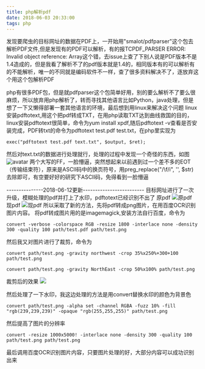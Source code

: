 ```yaml
---
title: php解析pdf
date: 2018-06-03 20:33:00
tags: php
---
```

发现要爬虫的目标网址的数据在PDF上，一开始用"smalot/pdfparser"这个包去解析PDF文件,但是发现有的PDF可以解析，有的报TCPDF_PARSER ERROR: Invalid object reference: Array这个错，去issue上查了下别人说是PDF版本不是1.4造成的，但是我看了解析不了的pdf版本就是1.4的，相同版本有的可以解析有的不能解析，唯一的不同就是编码软件不一样，查了很多资料解决不了，逐放弃这个用这个包解析PDF
<!--more-->
php有很多PDF包，但是就pdfparser这个包简单好用，别的要么解析不了要么很麻烦，所以放弃用php解析了，转而寻找其他语言比如Python，java处理，但是想了一下又懒得部署一套其他语言的环境，最后想到用linux来解决这个问题
linux安装pdftotext,用这个把pdf转成TXT，在用php读取TXT达到曲线救国的目的，linux安装pdftotext很简单，命令为yum install xpdf,随后pdftotext -v查看是否安装完成，PDF转txt的命令为pdftotext test.pdf test.txt，在php里实现为

```
exec("pdftotext test.pdf text.txt", $output, $ret);

```
然后对text.txt的数据进行处理就行，处理的过程中发现一个奇怪的东西，如图
![avatar](https://ws2.sinaimg.cn/large/006tKfTcgy1fryaa8093pj31c20b0ag4.jpg)
两个大写的FF，一脸懵逼，突然想起来以前遇到过一个差不多的EOT（传输结束符），原来是ASCII码中的换页符号，用preg_replace("/\f/i", '', $str)去除即可，有空要好好的研究下ASCII码，免得看到一脸懵逼


---------------2018-06-12更新-------------------------
目标网址进行了一次升级，模糊处理的pdf并打上了水印，pdftotext已经识别不出了
原pdf
![原pdf](https://ws3.sinaimg.cn/large/006tKfTcgy1fs8mx0dherj30ny0uc0vt.jpg)
现pdf
![现pdf](https://ws1.sinaimg.cn/large/006tKfTcgy1fs8myrxexxj30hu0qudhb.jpg)
所以采取了新的方法，先将pdf转成png图片，在用百度OCR识别图片内容。
将pdf转成图片用的是imagemagick,安装方法自行百度，命令为

```
convert -verbose -colorspace RGB -resize 1800 -interlace none -density 300 -quality 100 path/test.pdf path/test.png
```

然后我又对图片进行了裁剪，命令为

```
convert path/test.png -gravity northwest -crop 35%x250%+300+100 path/test.png

convert path/test.png -gravity NorthEast -crop 50%x100% path/test.png
```

裁剪后的效果
![](https://ws3.sinaimg.cn/large/006tKfTcgy1fs8n1cs3fhj30b80qit9u.jpg)

然后处理了一下水印，我这边处理的方法是用convert替换水印的颜色为背景色

```
convert path/test.png -alpha set -channel RGBA -fuzz 10% -fill "rgb(239,239,239)" -opaque "rgb(255,255,255)" path/test.png
```

然后提高了图片的分辨率

```
convert -resize 1000x5000! -interlace none -density 300 -quality 100 path/test.png path/test.png
```

最后调用百度OCR识别图片内容，只要图片处理的好，大部分内容可以成功识别出来



